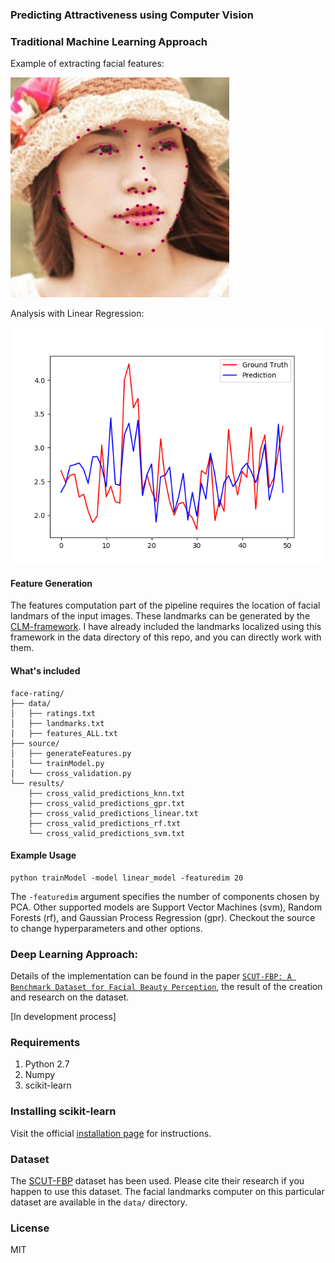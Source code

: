 ### Predicting Attractiveness using Computer Vision

### Traditional Machine Learning Approach   

Example of extracting facial features: 

![](out_det_0.jpg)

Analysis with Linear Regression: 

![](Figure_1.png)


#### Feature Generation
The features computation part of the pipeline requires the location of facial landmars of the input images. These landmarks can be generated by the [CLM-framework](https://github.com/TadasBaltrusaitis/CLM-framework). I have already included the landmarks localized using this framework in the data directory of this repo, and you can directly work with them. 

#### What's included

```
face-rating/
├── data/
│   ├── ratings.txt
│   ├── landmarks.txt
│   ├── features_ALL.txt
├── source/
│   ├── generateFeatures.py
│   └── trainModel.py
│   └── cross_validation.py
└── results/
    ├── cross_valid_predictions_knn.txt
    ├── cross_valid_predictions_gpr.txt
    ├── cross_valid_predictions_linear.txt
    ├── cross_valid_predictions_rf.txt
    └── cross_valid_predictions_svm.txt
```

#### Example Usage
```shell
python trainModel -model linear_model -featuredim 20
```
The `-featuredim` argument specifies the number of components chosen by PCA. Other supported models are Support Vector Machines (svm), Random Forests (rf), and Gaussian Process Regression (gpr). Checkout the source to change hyperparameters and other options. 

### Deep Learning Approach:

Details of the implementation can be found in the paper [`SCUT-FBP: A Benchmark Dataset for Facial Beauty Perception`](https://arxiv.org/pdf/1511.02459.pdf), the result of the creation and research on the dataset. 

[In development process]

### Requirements
1. Python 2.7
2. Numpy
3. scikit-learn

### Installing scikit-learn
Visit the official [installation page](http://scikit-learn.org/stable/install.html) for instructions.

### Dataset
The [SCUT-FBP](http://www.hcii-lab.net/data/SCUT-FBP/EN/introduce.html) dataset has been used. Please cite their research if you happen to use this dataset. The facial landmarks computer on this particular dataset are available in the `data/` directory. 

### License
MIT
